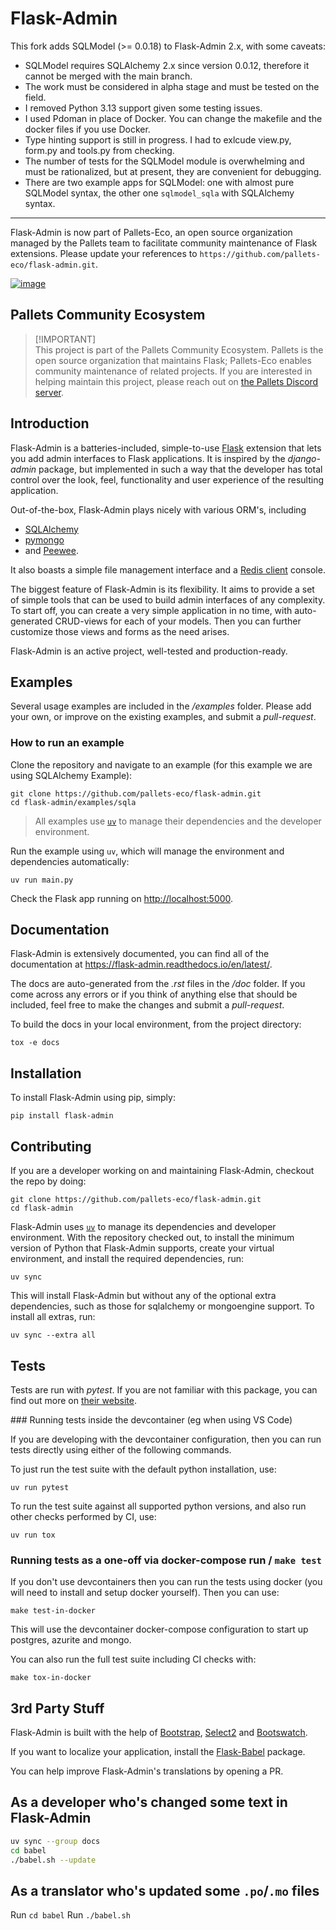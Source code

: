 # Flask-Admin

This fork adds SQLModel (>= 0.0.18) to Flask-Admin 2.x, with some caveats:
- SQLModel requires SQLAlchemy 2.x since version 0.0.12, therefore it cannot be merged with the main branch.
- The work must be considered in alpha stage and must be tested on the field.
- I removed Python 3.13 support given some testing issues.
- I used Pdoman in place of Docker. You can change the makefile and the docker files if you use Docker.
- Type hinting support is still in progress. I had to exlcude view.py, form.py and tools.py from checking.
- The number of tests for the SQLModel module is overwhelming and must be rationalized, but at present, they are convenient for debugging.
- There are two example apps for SQLModel: one with almost pure SQLModel syntax, the other one `sqlmodel_sqla` with SQLAlchemy syntax.
---

Flask-Admin is now part of Pallets-Eco, an open source organization managed by the
Pallets team to facilitate community maintenance of Flask extensions. Please update
your references to `https://github.com/pallets-eco/flask-admin.git`.

[![image](https://github.com/pallets-eco/flask-admin/actions/workflows/tests.yaml/badge.svg?branch=master)](https://github.com/pallets-eco/flask-admin/actions/workflows/test.yaml)

## Pallets Community Ecosystem

> [!IMPORTANT]\
> This project is part of the Pallets Community Ecosystem. Pallets is the open
> source organization that maintains Flask; Pallets-Eco enables community
> maintenance of related projects. If you are interested in helping maintain
> this project, please reach out on [the Pallets Discord server][discord].

## Introduction

Flask-Admin is a batteries-included, simple-to-use
[Flask](https://flask.palletsprojects.com/) extension that lets you add admin
interfaces to Flask applications. It is inspired by the *django-admin*
package, but implemented in such a way that the developer has total
control over the look, feel, functionality and user experience of the resulting
application.

Out-of-the-box, Flask-Admin plays nicely with various ORM\'s, including

- [SQLAlchemy](https://www.sqlalchemy.org/)
- [pymongo](https://pymongo.readthedocs.io/)
- and [Peewee](https://github.com/coleifer/peewee).

It also boasts a simple file management interface and a [Redis client](https://redis.io/) console.

The biggest feature of Flask-Admin is its flexibility. It aims to provide a
set of simple tools that can be used to build admin interfaces of
any complexity. To start off, you can create a very simple
application in no time, with auto-generated CRUD-views for each of your
models. Then you can further customize those views and forms as
the need arises.

Flask-Admin is an active project, well-tested and production-ready.

## Examples

Several usage examples are included in the */examples* folder. Please add your own, or improve on the existing examples, and submit a *pull-request*.

### How to run an example

Clone the repository and navigate to an example (for this example we are using SQLAlchemy Example):

```shell
git clone https://github.com/pallets-eco/flask-admin.git
cd flask-admin/examples/sqla
```

> All examples use [`uv`](https://docs.astral.sh/uv/) to manage their dependencies and the developer environment.

Run the example using `uv`, which will manage the environment and dependencies automatically:

```shell
uv run main.py
```

Check the Flask app running on <http://localhost:5000>.

## Documentation

Flask-Admin is extensively documented, you can find all of the
documentation at <https://flask-admin.readthedocs.io/en/latest/>.

The docs are auto-generated from the *.rst* files in the */doc* folder.
If you come across any errors or if you think of anything else that
should be included, feel free to make the changes and submit a *pull-request*.

To build the docs in your local environment, from the project directory:

```shell
tox -e docs
```

## Installation

To install Flask-Admin using pip, simply:

```shell
pip install flask-admin
```

## Contributing

If you are a developer working on and maintaining Flask-Admin, checkout the repo by doing:

```shell
git clone https://github.com/pallets-eco/flask-admin.git
cd flask-admin
```

Flask-Admin uses [`uv`](https://docs.astral.sh/uv/) to manage its dependencies and developer environment. With
the repository checked out, to install the minimum version of Python that Flask-Admin supports, create your
virtual environment, and install the required dependencies, run:

```shell
uv sync
```

This will install Flask-Admin but without any of the optional extra dependencies, such as those for sqlalchemy
or mongoengine support. To install all extras, run:

```shell
uv sync --extra all
```

## Tests

Tests are run with *pytest*. If you are not familiar with this package, you can find out more on [their website](https://pytest.org/).

### Running tests inside the devcontainer (eg when using VS Code)

If you are developing with the devcontainer configuration, then you can run tests directly using either of the following commands.

To just run the test suite with the default python installation, use:

```shell
uv run pytest
```

To run the test suite against all supported python versions, and also run other checks performed by CI, use:

```shell
uv run tox
```

### Running tests as a one-off via docker-compose run / `make test`

If you don't use devcontainers then you can run the tests using docker (you will need to install and setup docker yourself). Then you can use:

```shell
make test-in-docker
```

This will use the devcontainer docker-compose configuration to start up postgres, azurite and mongo.

You can also run the full test suite including CI checks with:

```shell
make tox-in-docker
```

## 3rd Party Stuff

Flask-Admin is built with the help of
[Bootstrap](https://getbootstrap.com/),
[Select2](https://github.com/ivaynberg/select2) and
[Bootswatch](https://bootswatch.com/).

If you want to localize your application, install the
[Flask-Babel](https://pypi.python.org/pypi/Flask-Babel) package.

You can help improve Flask-Admin\'s translations by opening a PR.
## As a developer who's changed some text in Flask-Admin
```bash
uv sync --group docs
cd babel
./babel.sh --update
```

## As a translator who's updated some `.po`/`.mo` files
Run `cd babel`
Run `./babel.sh`

<!-- refs -->
[discord]: https://discord.gg/pallets
